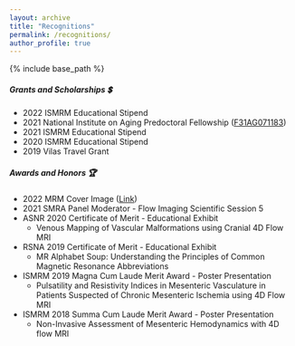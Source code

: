 ```yaml
---
layout: archive
title: "Recognitions"
permalink: /recognitions/
author_profile: true
---
```


{% include base_path %}

##### Grants and Scholarships :heavy_dollar_sign:
* 2022 ISMRM Educational Stipend 
* 2021 National Institute on Aging Predoctoral Fellowship ([F31AG071183](https://taggs.hhs.gov/Detail/AwardDetail?arg_AwardNum=F31AG071183&arg_ProgOfficeCode=102))
* 2021 ISMRM Educational Stipend 
* 2020 ISMRM Educational Stipend 
* 2019 Vilas Travel Grant 

##### Awards and Honors :trophy:
* 2022 MRM Cover Image ([Link](https://onlinelibrary.wiley.com/doi/epdf/10.1002/mrm.29203))
* 2021 SMRA Panel Moderator - Flow Imaging Scientific Session 5
* ASNR 2020 Certificate of Merit - Educational Exhibit
  * Venous Mapping of Vascular Malformations using Cranial 4D Flow MRI
* RSNA 2019 Certificate of Merit - Educational Exhibit
  * MR Alphabet Soup: Understanding the Principles of Common Magnetic Resonance Abbreviations
* ISMRM 2019 Magna Cum Laude Merit Award - Poster Presentation
  * Pulsatility and Resistivity Indices in Mesenteric Vasculature in Patients Suspected of Chronic Mesenteric Ischemia using 4D Flow MRI
* ISMRM 2018 Summa Cum Laude Merit Award - Poster Presentation
  * Non-Invasive Assessment of Mesenteric Hemodynamics with 4D flow MRI



